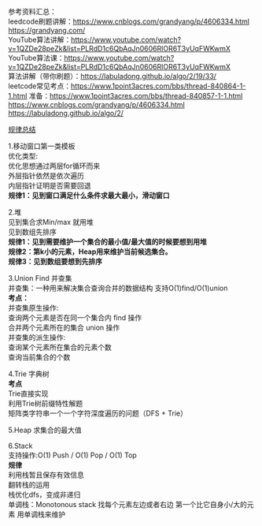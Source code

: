 参考资料汇总：<br>
leedcode刷题讲解：https://www.cnblogs.com/grandyang/p/4606334.html  https://grandyang.com/<br>
YouTube算法讲解：https://www.youtube.com/watch?v=1QZDe28peZk&list=PLRdD1c6QbAqJn0606RlOR6T3yUqFWKwmX   <br>
YouTube算法课：https://www.youtube.com/watch?v=1QZDe28peZk&list=PLRdD1c6QbAqJn0606RlOR6T3yUqFWKwmX   <br>
算法讲解（带你刷题）：https://labuladong.github.io/algo/2/19/33/    <br>
leetcode常见考点：https://www.1point3acres.com/bbs/thread-840864-1-1.html
准备：https://www.1point3acres.com/bbs/thread-840857-1-1.html
https://www.cnblogs.com/grandyang/p/4606334.html
https://labuladong.github.io/algo/2/

[规律总结]()

1.移动窗口第一类模板 <br>
优化类型: <br>
  优化思想通过两层for循环而来  <br>
  外层指针依然是依次遍历  <br>
  内层指针证明是否需要回退 <br>
**规律1：见到窗口满足什么条件求最大最小，滑动窗口**

2.堆  <br>
见到集合求Min/max 就用堆  <br>
见到数组先排序  <br>
  **规律1：见到需要维护一个集合的最小值/最大值的时候要想到用堆**   <br>
  **规律2：第k小的元素，Heap用来维护当前候选集合。**  <br>
  **规律3：见到数组要想到先排序**   <br>

3.Union Find 并查集 <br>
并查集：一种用来解决集合查询合并的数据结构 支持O(1)find/O(1)union  <br>
**考点：**   <br>
并查集原生操作:   <br>
  查询两个元素是否在同一个集合内 find 操作   <br>
  合并两个元素所在的集合 union 操作  <br>
并查集的派生操作:   <br>
  查询某个元素所在集合的元素个数   <br>
  查询当前集合的个数   <br>

4.Trie 字典树   <br>
**考点**   <br>
Trie直接实现   <br>
利用Trie树前缀特性解题   <br>
矩阵类字符串一个一个字符深度遍历的问题（DFS + Trie）   <br>
  
5.Heap
求集合的最大值

6.Stack  <br>
支持操作:O(1) Push / O(1) Pop / O(1) Top   <br>
**规律**   <br>
 利用栈暂且保存有效信息   <br>
 翻转栈的运用   <br>
 栈优化dfs，变成非递归   <br>
 单调栈：Monotonous stack 找每个元素左边或者右边 第一个比它自身小/大的元素 用单调栈来维护   <br>
 

